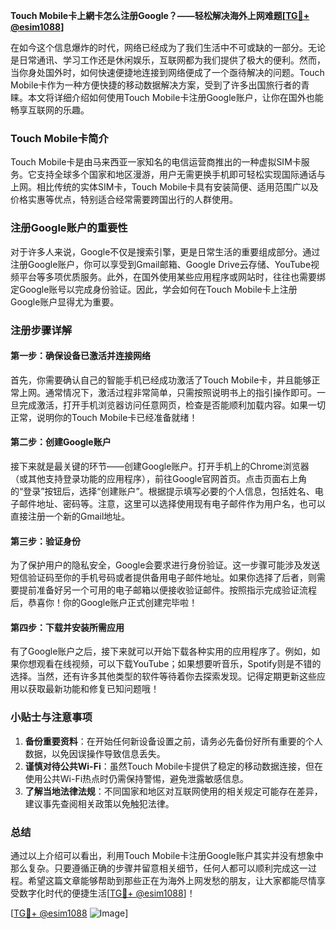 **Touch Mobile卡上網卡怎么注册Google？——轻松解决海外上网难题[[TG💪+ @esim1088](https://t.me/s/esim1088)]**

在如今这个信息爆炸的时代，网络已经成为了我们生活中不可或缺的一部分。无论是日常通讯、学习工作还是休闲娱乐，互联网都为我们提供了极大的便利。然而，当你身处国外时，如何快速便捷地连接到网络便成了一个亟待解决的问题。Touch Mobile卡作为一种方便快捷的移动数据解决方案，受到了许多出国旅行者的青睐。本文将详细介绍如何使用Touch Mobile卡注册Google账户，让你在国外也能畅享互联网的乐趣。

### Touch Mobile卡简介

Touch Mobile卡是由马来西亚一家知名的电信运营商推出的一种虚拟SIM卡服务。它支持全球多个国家和地区漫游，用户无需更换手机即可轻松实现国际通话与上网。相比传统的实体SIM卡，Touch Mobile卡具有安装简便、适用范围广以及价格实惠等优点，特别适合经常需要跨国出行的人群使用。

### 注册Google账户的重要性

对于许多人来说，Google不仅是搜索引擎，更是日常生活的重要组成部分。通过注册Google账户，你可以享受到Gmail邮箱、Google Drive云存储、YouTube视频平台等多项优质服务。此外，在国外使用某些应用程序或网站时，往往也需要绑定Google账号以完成身份验证。因此，学会如何在Touch Mobile卡上注册Google账户显得尤为重要。

### 注册步骤详解

#### 第一步：确保设备已激活并连接网络
首先，你需要确认自己的智能手机已经成功激活了Touch Mobile卡，并且能够正常上网。通常情况下，激活过程非常简单，只需按照说明书上的指引操作即可。一旦完成激活，打开手机浏览器访问任意网页，检查是否能顺利加载内容。如果一切正常，说明你的Touch Mobile卡已经准备就绪！

#### 第二步：创建Google账户
接下来就是最关键的环节——创建Google账户。打开手机上的Chrome浏览器（或其他支持登录功能的应用程序），前往Google官网首页。点击页面右上角的“登录”按钮后，选择“创建账户”。根据提示填写必要的个人信息，包括姓名、电子邮件地址、密码等。注意，这里可以选择使用现有电子邮件作为用户名，也可以直接注册一个新的Gmail地址。

#### 第三步：验证身份
为了保护用户的隐私安全，Google会要求进行身份验证。这一步骤可能涉及发送短信验证码至你的手机号码或者提供备用电子邮件地址。如果你选择了后者，则需要提前准备好另一个可用的电子邮箱以便接收验证邮件。按照指示完成验证流程后，恭喜你！你的Google账户正式创建完毕啦！

#### 第四步：下载并安装所需应用
有了Google账户之后，接下来就可以开始下载各种实用的应用程序了。例如，如果你想观看在线视频，可以下载YouTube；如果想要听音乐，Spotify则是不错的选择。当然，还有许多其他类型的软件等待着你去探索发现。记得定期更新这些应用以获取最新功能和修复已知问题哦！

### 小贴士与注意事项

1. **备份重要资料**：在开始任何新设备设置之前，请务必先备份好所有重要的个人数据，以免因误操作导致信息丢失。
2. **谨慎对待公共Wi-Fi**：虽然Touch Mobile卡提供了稳定的移动数据连接，但在使用公共Wi-Fi热点时仍需保持警惕，避免泄露敏感信息。
3. **了解当地法律法规**：不同国家和地区对互联网使用的相关规定可能存在差异，建议事先查阅相关政策以免触犯法律。

### 总结

通过以上介绍可以看出，利用Touch Mobile卡注册Google账户其实并没有想象中那么复杂。只要遵循正确的步骤并留意相关细节，任何人都可以顺利完成这一过程。希望这篇文章能够帮助到那些正在为海外上网发愁的朋友，让大家都能尽情享受数字化时代的便捷生活[[TG💪+ @esim1088](https://t.me/s/esim1088)]！

[[TG💪+ @esim1088](https://t.me/s/esim1088) ![Image](https://i.postimg.cc/4NQfJmqS/Snipaste-2025-05-13-00-14-12.png)]
